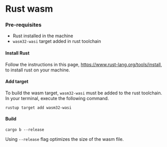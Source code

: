 # Rust wasm 

### Pre-requisites

- Rust installed in the machine
- `wasm32-wasi` target added in rust toolchain

#### Install Rust

Follow the instructions in this page, https://www.rust-lang.org/tools/install, to install rust on your machine.

#### Add target

To build the wasm target, `wasm32-wasi` must be added to the rust toolchain. In your terminal, execute the following
command.

```
rustup target add wasm32-wasi
```

#### Build

```
cargo b --release
```
Using `--release` flag optimizes the size of the wasm file. 